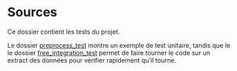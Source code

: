 # Sources

Ce dossier contient les tests du projet.

Le dossier [preprocess_test](preprocess_test) montre un exemple de test unitaire, tandis que le le dossier [free_integration_test](free_integration_test) permet de faire tourner le code sur un extract des données pour vérifier rapidement qu’il tourne.
